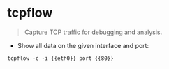# tcpflow

> Capture TCP traffic for debugging and analysis.

- Show all data on the given interface and port:

`tcpflow -c -i {{eth0}} port {{80}}`
